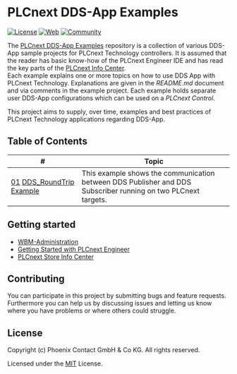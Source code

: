 # PLCnext DDS-App Examples

[![License](https://img.shields.io/badge/license-MIT-blue.svg)](LICENSE)
[![Web](https://img.shields.io/badge/PLCnext-Website-blue.svg)](https://www.phoenixcontact.com/plcnext)
[![Community](https://img.shields.io/badge/PLCnext-Community-blue.svg)](https://www.plcnext-community.net)


The [PLCnext DDS-App Examples](https://github.com/PLCnext/PLCnext_DDS_App) repository is a collection of various DDS-App sample projects for PLCnext Technology controllers. 
It is assumed that the reader has basic know-how of the PLCnext Engineer IDE and has read the key parts of the [PLCnext Info Center](https://www.plcnext.help/).  
Each example explains one or more topics on how to use DDS App with PLCnext Technology. Explanations are given in the *README.md* document and via comments in the example project. 
Each example holds separate user DDS-App configurations which can be used on a *PLCnext Control*. 

This project aims to supply, over time, examples and best practices of PLCnext Technology applications regarding DDS-App.

## Table of Contents

|\#| Topic 
| ----- | ------
|[01](DDS_App_Examples/DDS_RoundTrip/) [DDS_RoundTrip Example](DDS_App_Examples/DDS_RoundTrip/README.md)| This example shows the communication between DDS Publisher and DDS Subscriber running on two PLCnext targets.

## Getting started

- [WBM-Administration](https://www.plcnext.help/te/WBM/WBM-Administration.htm)
- [Getting Started with PLCnext Engineer](https://www.plcnext.help/te/PLCnext_Engineer/Getting_started_with_PLCnext_Engineer.htm)
- [PLCnext Store Info Center](https://store.plcnext.help/st/Home.htm)

## Contributing

You can participate in this project by submitting bugs and feature requests.  
Furthermore you can help us by discussing issues and letting us know where you have problems or where others could struggle.

## License

Copyright (c) Phoenix Contact GmbH & Co KG. All rights reserved.

Licensed under the [MIT](/LICENSE) License.